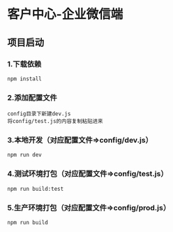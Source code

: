 # 客户中心-企业微信端

## 项目启动
### 1.下载依赖
```
npm install
```
### 2.添加配置文件
```
config目录下新建dev.js
将config/test.js的内容复制粘贴进来
```

### 3.本地开发（对应配置文件=>config/dev.js）
```
npm run dev
```

### 4.测试环境打包（对应配置文件=>config/test.js）
```
npm run build:test
```

### 5.生产环境打包（对应配置文件=>config/prod.js）
```
npm run build
```